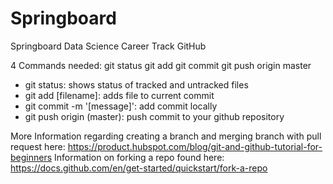 # Springboard
Springboard Data Science Career Track GitHub

4 Commands needed:
git status
git add
git commit
git push origin master

- git status: shows status of tracked and untracked files
- git add [filename]: adds file to current commit
- git commit -m '[message]': add commit locally
- git push origin (master): push commit to your github repository

More Information regarding creating a branch and merging branch with pull request here: https://product.hubspot.com/blog/git-and-github-tutorial-for-beginners
Information on forking a repo found here: https://docs.github.com/en/get-started/quickstart/fork-a-repo
